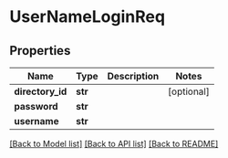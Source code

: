 # UserNameLoginReq

## Properties
Name | Type | Description | Notes
------------ | ------------- | ------------- | -------------
**directory_id** | **str** |  | [optional] 
**password** | **str** |  | 
**username** | **str** |  | 

[[Back to Model list]](../README.md#documentation-for-models) [[Back to API list]](../README.md#documentation-for-api-endpoints) [[Back to README]](../README.md)

